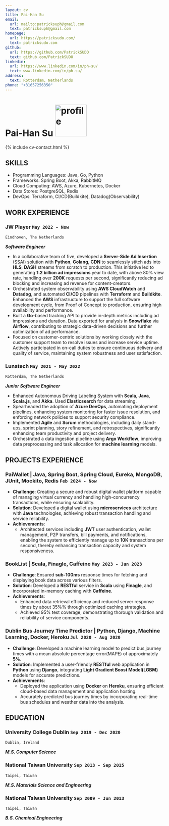 ```yaml
---
layout: cv
title: Pai-Han Su
email:
  url: mailto:patricksuph@gmail.com
  text: patricksuph@gmail.com
homepage:
  url: https://patricksudo.com/
  text: patricksudo.com
github:
  url: https://github.com/PatrickSUDO
  text: github.com/PatrickSUDO
linkedin:
  url: https://www.linkedin.com/in/ph-su/
  text: www.linkedin.com/in/ph-su/
address:
  text: Rotterdam, Netherlands
phone: "+31657256350"
---
```



# Pai-Han **Su** <img src="https://media.licdn.com/dms/image/D4E03AQGT5x85guxcfA/profile-displayphoto-shrink_100_100/0/1702080694051?e=1728518400&v=beta&t=rO6VYXpuyGYQxGOky5iNTq9gjiHF4fiHvt9il-WLuWw" alt="profile" width="100"/>

<!--
include contact information from the front matter
Supported arguments:
    - homepage: url, text
    - phone
    - email
-->

{% include cv-contact.html %}

## SKILLS

- Programming Languages: Java, Go, Python
- Frameworks: Spring Boot, Akka, RabbitMQ
- Cloud Computing: AWS, Azure, Kubernetes, Docker
- Data Stores: PostgreSQL, Redis
- DevOps: Terraform, CI/CD(Buildkite), Datadog(Observability)

## WORK EXPERIENCE

### **JW Player**  `May 2022 - Now`

```
Eindhoven, The Netherlands
```

**_Software Engineer_**

- In a collaborative team of five, developed a **Server-Side Ad Insertion** (SSAI) solution with **Python**, **Golang**, **CDN** to seamlessly stitch ads into **HLS**, **DASH** streams from scratch to production. This initiative led to generating **1.2 billion ad impressions** year to date, with above 80% view rate, handling over **200K** requests per second, significantly reducing ad blocking and increasing ad revenue for content-creators.
- Orchestrated system observability using **AWS CloudWatch** and **Datadog**, and automated **CI/CD** pipelines with **Terraform** and **Buildkite**. Enhanced the **AWS** infrastructure to support the full software development cycle, from Proof of Concept to production, ensuring high availability and performance.
- Built a **Go**-based tracking API to provide in-depth metrics including ad impressions and duration. Data exported for analysis in **Snowflake** via **Airflow**, contributing to strategic data-driven decisions and further optimization of ad performance.
- Focused on customer-centric solutions by working closely with the customer support team to resolve issues and increase service uptime. Actively participated in on-call duties to ensure continuous delivery and quality of service, maintaining system robustness and user satisfaction.

### **Lunatech**  `May 2021 - May 2022`

```
Rotterdam, The Netherlands
```

**_Junior Software Engineer_**

- Enhanced Autonomous Driving Labeling System with **Scala**, **Java**, **Scala.js**, and **Akka**. Used **Elasticsearch** for data streaming.
- Spearheaded the adoption of **Azure DevOps**, automating deployment pipelines, enhancing system monitoring for faster issue resolution, and enforcing network policies to support security compliance.
- Implemented **Agile** and **Scrum** methodologies, including daily stand-ups, sprint planning, story refinement, and retrospectives, significantly enhancing team productivity and project delivery.
- Orchestrated a data ingestion pipeline using **Argo Workflow**, improving data preprocessing and task allocation for **machine learning** models.

## PROJECTS EXPERIENCE
 
### **PaiWallet** | Java, Spring Boot, Spring Cloud, Eureka, MongoDB, JUnit, Mockito, Redis `Feb 2024 - Now`

- **Challenge**: Creating a secure and robust digital wallet platform capable of managing virtual currency and handling high-concurrency transactions, while ensuring scalability.
- **Solution**: Developed a digital wallet using **microservices** architecture with **Java** technologies, achieving robust transaction handling and service reliability.
- **Achievements**:
  - Architected services including **JWT** user authentication, wallet management, P2P transfers, bill payments, and notifications, enabling the system to efficiently manage up to **10K** transactions per second, thereby enhancing transaction capacity and system responsiveness.

### **BookList** | Scala, Finagle, Caffeine `May 2023 - Jun 2023`

- **Challenge**: Ensured **sub-100ms** response times for fetching and displaying book data across various filters.
- **Solution**: Developed a **RESTful** service in **Scala** using **Finagle**, and incorporated in-memory caching with **Caffeine**.
- **Achievements**:
  - Enhanced data retrieval efficiency and reduced server response times by about 35%% through optimized caching strategies.
  - Achieved 95% test coverage, demonstrating thorough validation and reliability of service components.

### **Dublin Bus Journey Time Predictor** | Python, Django, Machine Learning, Docker, Heroku `Jul 2020 - Aug 2020`

- **Challenge**: Developed a machine learning model to predict bus journey times with a mean absolute percentage error(MAPE) of approximately **5%**.
- **Solution**: Implemented a user-friendly **RESTful** web application in **Python** using **Django**, integrating **Light Gradient Boost Model(LGBM)** models for accurate predictions.
- **Achievements**:
  - Deployed the application using **Docker** on **Heroku**, ensuring efficient cloud-based data management and application hosting.
  - Accurately predicted bus journey times by incorporating real-time bus schedules and weather data into the analysis.

## EDUCATION

### **University College Dublin** `Sep 2019 - Dec 2020`

```
Dublin, Ireland
```

**_M.S. Computer Science_**

### **National Taiwan University**   `Sep 2013 - Sep 2015`

```
Taipei, Taiwan
```

**_M.S. Materials Science and Engineering_**

### **National Taiwan University**   `Sep 2009 - Jun 2013`

```
Taipei, Taiwan
```

**_B.S. Chemical Engineering_**

<!-- ### Footer

Last updated: May 2023 -->
